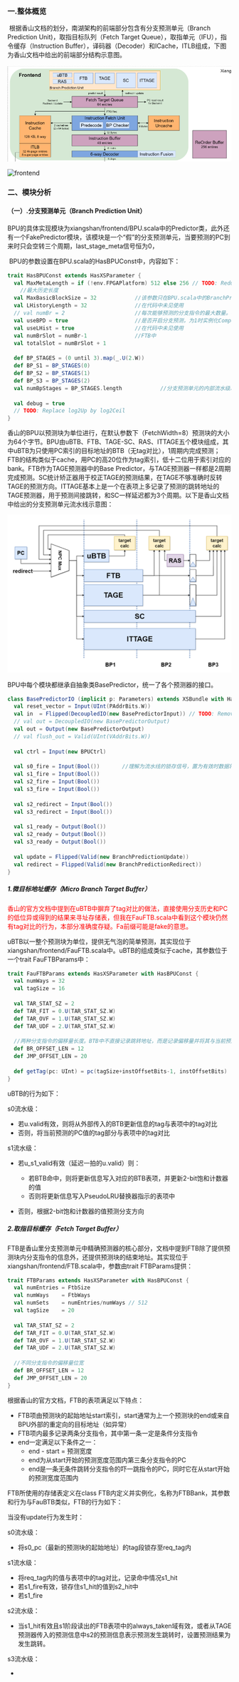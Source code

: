### 一.整体概览

​		根据香山文档的划分，南湖架构的前端部分包含有分支预测单元（Branch Prediction Unit)，取指目标队列（Fetch Target Queue），取指单元（IFU），指令缓存（Instruction Buffer），译码器（Decoder）和ICache，ITLB组成，下图为香山文档中给出的前端部分结构示意图。

![image-20230921001753465](.\images\frontend\image-20230921001753465.png)

![frontend](https://xiangshan-doc.readthedocs.io/zh_CN/latest/figs/frontend/frontend.png)

### 二、模块分析

#### （一）.分支预测单元（Branch Prediction Unit）

​	BPU的具体实现模块为xiangshan/frontend/BPU.scala中的Predictor类，此外还有一个FakePredictor模块，该模块是一个“假”的分支预测单元，当要预测的PC到来时只会空转三个周期，last_stage_meta信号恒为0，

​	BPU的参数设置在BPU.scala的HasBPUConst中，内容如下：

```scala
trait HasBPUConst extends HasXSParameter {
  val MaxMetaLength = if (!env.FPGAPlatform) 512 else 256 // TODO: Reduce meta length
    //最大历史长度
  val MaxBasicBlockSize = 32			//该参数只在BPU.scala中的BranchPredictionUpdate中被使用，但已被注释。现行香山使用的BranchPredictionUpdate模块位于FrontendBundle.scala中，其中没有使用该参数
  val LHistoryLength = 32				//在代码中未见使用
  // val numBr = 2						//每次能够预测的分支指令的最大数量。被移至HasXSParameter中
  val useBPD = true						//是否开启分支预测，为1时实例化Composer，为0时实例化FakePredictor
  val useLHist = true					//在代码中未见使用
  val numBrSlot = numBr-1				//FTB中
  val totalSlot = numBrSlot + 1

  def BP_STAGES = (0 until 3).map(_.U(2.W))		
  def BP_S1 = BP_STAGES(0)						
  def BP_S2 = BP_STAGES(1)						
  def BP_S3 = BP_STAGES(2)						
  val numBpStages = BP_STAGES.length			//分支预测单元的内部流水级总数

  val debug = true
  // TODO: Replace log2Up by log2Ceil
}
```

香山的BPU以预测块为单位进行，在默认参数下（FetchWidth=8）预测块的大小为64个字节。BPU由uBTB、FTB、TAGE-SC、RAS、ITTAGE五个模块组成，其中uBTB为只使用PC索引的目标地址的BTB（无tag对比），1周期内完成预测；FTB的结构类似于cache，用PC的高20位作为tag索引，低十二位用于索引对应的bank。FTB作为TAGE预测器中的Base Predictor，与TAGE预测器一样都是2周期完成预测。SC统计矫正器用于校正TAGE的预测结果，在TAGE不够准确时反转TAGE的预测方向。ITTAGE基本上是一个在表项上多记录了预测的跳转地址的TAGE预测器，用于预测间接跳转，和SC一样延迟都为3个周期。以下是香山文档中给出的分支预测单元流水线示意图：

![image-20230922030635681](./images/frontend/image-20230922030635681.png)

 BPU中每个模块都继承自抽象类BasePredictor，统一了各个预测器的接口。

```scala
class BasePredictorIO (implicit p: Parameters) extends XSBundle with HasBPUConst {
  val reset_vector = Input(UInt(PAddrBits.W))
  val in  = Flipped(DecoupledIO(new BasePredictorInput)) // TODO: Remove DecoupledIO
  // val out = DecoupledIO(new BasePredictorOutput)
  val out = Output(new BasePredictorOutput)
  // val flush_out = Valid(UInt(VAddrBits.W))

  val ctrl = Input(new BPUCtrl)

  val s0_fire = Input(Bool())		//理解为流水线的锁存信号，置为有效时数据将流向下一个流水级
  val s1_fire = Input(Bool())		
  val s2_fire = Input(Bool())
  val s3_fire = Input(Bool())

  val s2_redirect = Input(Bool())
  val s3_redirect = Input(Bool())

  val s1_ready = Output(Bool())			
  val s2_ready = Output(Bool())
  val s3_ready = Output(Bool())

  val update = Flipped(Valid(new BranchPredictionUpdate))
  val redirect = Flipped(Valid(new BranchPredictionRedirect))
}
```



##### 1.微目标地址缓存（Micro Branch Target Buffer）

<font color=#FF0000 >香山的官方文档中提到在uBTB中摒弃了tag对比的做法，直接使用分支历史和PC的低位异或得到的结果来寻址存储表，但我在FauFTB.scala中看到这个模块仍然有tag对比的行为，本部分准确度存疑。Fa前缀可能是fake的意思。</font>

uBTB以一整个预测块为单位，提供无气泡的简单预测，其实现位于xiangshan/frontend/FauFTB.scala中。uBTB的组成类似于cache，其参数位于一个trait FauFTBParams中：

```scala
trait FauFTBParams extends HasXSParameter with HasBPUConst {
  val numWays = 32
  val tagSize = 16

  val TAR_STAT_SZ = 2
  def TAR_FIT = 0.U(TAR_STAT_SZ.W)
  def TAR_OVF = 1.U(TAR_STAT_SZ.W)
  def TAR_UDF = 2.U(TAR_STAT_SZ.W)

  //两种分支指令的偏移量长度。BTB中不直接记录跳转地址，而是记录偏移量并将其与当前预测的PC值的高位拼接形成目标地址。
  def BR_OFFSET_LEN = 12		
  def JMP_OFFSET_LEN = 20

  def getTag(pc: UInt) = pc(tagSize+instOffsetBits-1, instOffsetBits)
}
```

uBTB的行为如下：

s0流水级：

- 若u.valid有效，则将从外部传入的BTB更新信息的tag与表项中的tag对比
- 否则，将当前预测的PC值的tag部分与表项中的tag对比

s1流水级：

- 若u_s1_valid有效（延迟一拍的u.valid）则：
  - 若BTB命中，则将更新信息写入对应的BTB表项，并更新2-bit饱和计数器的值
  - 否则将更新信息写入PseudoLRU替换器指示的表项中

- 否则，根据2-bit饱和计数器的值预测分支方向



##### 2.取指目标缓存（Fetch Target Buffer）

FTB是香山里分支预测单元中精确预测器的核心部分，文档中提到FTB除了提供预测块内分支指令的信息外，还提供预测块的结束地址。其实现位于xiangshan/frontend/FTB.scala中，参数由trait FTBParams提供：

```scala
trait FTBParams extends HasXSParameter with HasBPUConst {
  val numEntries = FtbSize
  val numWays    = FtbWays
  val numSets    = numEntries/numWays // 512
  val tagSize    = 20
    
  val TAR_STAT_SZ = 2
  def TAR_FIT = 0.U(TAR_STAT_SZ.W)
  def TAR_OVF = 1.U(TAR_STAT_SZ.W)
  def TAR_UDF = 2.U(TAR_STAT_SZ.W)

  //不同分支指令的偏移量位宽
  def BR_OFFSET_LEN = 12	
  def JMP_OFFSET_LEN = 20
}		
```

根据香山的官方文档，FTB的表项满足以下特点：

- FTB项由预测块的起始地址start索引，start通常为上一个预测块的end或来自BPU外部的重定向的目标地址（如异常）
- FTB项内最多记录两条分支指令，其中第一条一定是条件分支指令
- end一定满足以下条件之一：
  - end - start = 预测宽度
  - end为从start开始的预测宽度范围内第三条分支指令的PC
  - end是一条无条件跳转分支指令的吓一跳指令的PC，同时它在从start开始的预测宽度范围内

FTB所使用的存储表定义在class FTB内定义并实例化，名称为FTBBank，其参数和行为与FauBTB类似，FTB的行为如下：

当没有update行为发生时：

s0流水级：

- 将s0_pc（最新的预测块的起始地址）的tag段锁存至req_tag内

s1流水级：

- 将req_tag内的值与表项中的tag对比，记录命中情况s1_hit
- 若s1_fire有效，锁存住s1_hit的值到s2_hit中
- 若s1_fire

s2流水级：

- 当s1_hit有效且s1阶段读出的FTB表项中的always_taken域有效，或者从TAGE预测器传入的预测信息中s2的预测信息表示预测发生跳转时，设置预测结果为发生跳转。

s3流水级：

- 



